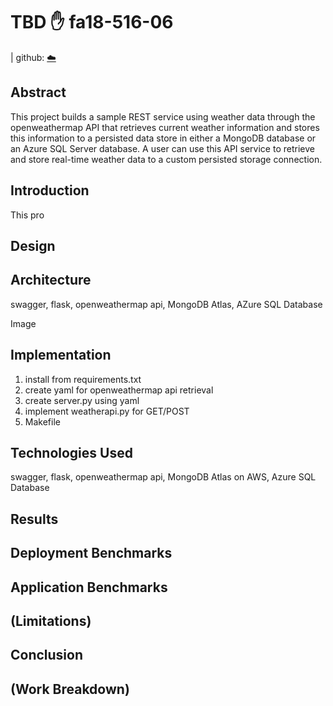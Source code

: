 # TBD :hand: fa18-516-06

| github: [:cloud:](https://github.com/cloudmesh-community/fa18-516-06/blob/master/project-paper/report.md)


## Abstract
This project builds a sample REST service using weather data through the openweathermap API that retrieves current weather information and stores this information to a persisted data store in either a MongoDB database or an Azure SQL Server database. A user can use this API service to retrieve and store real-time weather data to a custom persisted storage connection.

## Introduction

This pro


## Design


## Architecture
swagger, flask, openweathermap api, MongoDB Atlas, AZure SQL Database

Image

## Implementation
1. install from requirements.txt
2. create yaml for openweathermap api retrieval
3. create server.py using yaml
4. implement weatherapi.py for GET/POST
5. Makefile


## Technologies Used
swagger, flask, openweathermap api, MongoDB Atlas on AWS, Azure SQL Database

## Results


## Deployment Benchmarks


## Application Benchmarks


## (Limitations)


## Conclusion


## (Work Breakdown)


